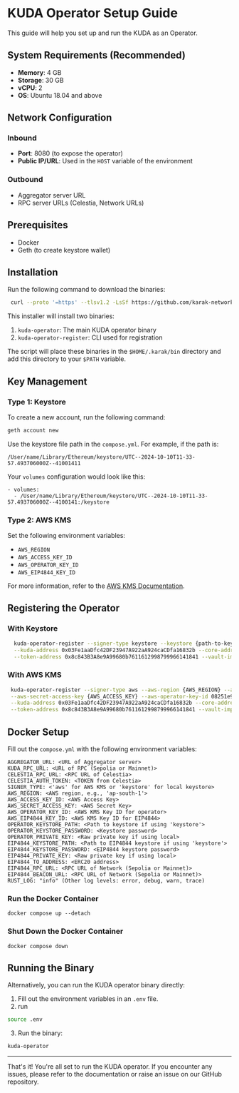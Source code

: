 # KUDA Operator Setup Guide

This guide will help you set up and run the KUDA as an Operator.

## System Requirements (Recommended)
- **Memory**: 4 GB
- **Storage**: 30 GB
- **vCPU**: 2
- **OS**: Ubuntu 18.04 and above

## Network Configuration

### Inbound
- **Port**: 8080 (to expose the operator)
- **Public IP/URL**: Used in the `HOST` variable of the environment

### Outbound
- Aggregator server URL
- RPC server URLs (Celestia, Network URLs)

## Prerequisites
- Docker
- Geth (to create keystore wallet)

## Installation

Run the following command to download the binaries:

```bash
 curl --proto '=https' --tlsv1.2 -LsSf https://github.com/karak-network/kuda-operator/releases/download/v0.1.0/kuda-operator-installer.sh | sh
````
This installer will install two binaries:
1. `kuda-operator`: The main KUDA operator binary
2. `kuda-operator-register`: CLI used for registration

The script will place these binaries in the `$HOME/.karak/bin` directory and add this directory to your `$PATH` variable.

## Key Management

### Type 1: Keystore
To create a new account, run the following command:

```bash
geth account new
```

Use the keystore file path in the `compose.yml`. For example, if the path is:

    /User/name/Library/Ethereum/keystore/UTC--2024-10-10T11-33-57.493706000Z--41001411

Your `volumes` configuration would look like this:

    - volumes:
      - /User/name/Library/Ethereum/keystore/UTC--2024-10-10T11-33-57.493706000Z--4100141:/keystore

### Type 2: AWS KMS
Set the following environment variables:
- `AWS_REGION`
- `AWS_ACCESS_KEY_ID`
- `AWS_OPERATOR_KEY_ID`
- `AWS_EIP4844_KEY_ID`

For more information, refer to the [AWS KMS Documentation](https://docs.aws.amazon.com/kms/latest/developerguide/overview.html).

## Registering the Operator

### With Keystore
```bash
  kuda-operator-register --signer-type keystore --keystore {path-to-keystore} --rpc-url {NETWORK_RPC_URL} \
  --kuda-address 0x03Fe1aaDfc42DF23947A922aA924caCDfa16832b --core-address 0xb3E2dA61df98E44457190383e1FF13e1ea13280b \
  --token-address 0x8c843B3A8e9A99680b7611612998799966141841 --vault-impl 0x6dAB3085943Adb6C6785f51bab7EDc1f9e9B1077 --amount 10000
```
### With AWS KMS

```bash
 kuda-operator-register --signer-type aws --aws-region {AWS_REGION} --aws-access-key-id {AWS_ACCESS_KEY} \
 --aws-secret-access-key {AWS_ACCESS_KEY} --aws-operator-key-id 08251e9b-0159-43f4-af82-721ff458b8dd --rpc-url {NETWORK_RPC_URL} \
 --kuda-address 0x03Fe1aaDfc42DF23947A922aA924caCDfa16832b --core-address 0xb3E2dA61df98E44457190383e1FF13e1ea13280b \
 --token-address 0x8c843B3A8e9A99680b7611612998799966141841 --vault-impl 0x6dAB3085943Adb6C6785f51bab7EDc1f9e9B1077 --amount 10000
```
## Docker Setup

Fill out the `compose.yml` with the following environment variables:

    AGGREGATOR_URL: <URL of Aggregator server>
    KUDA_RPC_URL: <URL of RPC (Sepolia or Mainnet)>
    CELESTIA_RPC_URL: <RPC URL of Celestia>
    CELESTIA_AUTH_TOKEN: <TOKEN from Celestia>
    SIGNER_TYPE: <'aws' for AWS KMS or 'keystore' for local keystore>
    AWS_REGION: <AWS region, e.g., 'ap-south-1'>
    AWS_ACCESS_KEY_ID: <AWS Access Key>
    AWS_SECRET_ACCESS_KEY: <AWS Secret Key>
    AWS_OPERATOR_KEY_ID: <AWS KMS Key ID for operator>
    AWS_EIP4844_KEY_ID: <AWS KMS Key ID for EIP4844>
    OPERATOR_KEYSTORE_PATH: <Path to keystore if using 'keystore'>
    OPERATOR_KEYSTORE_PASSWORD: <Keystore password>
    OPERATOR_PRIVATE_KEY: <Raw private key if using local>
    EIP4844_KEYSTORE_PATH: <Path to EIP4844 keystore if using 'keystore'>
    EIP4844_KEYSTORE_PASSWORD: <EIP4844 keystore password>
    EIP4844_PRIVATE_KEY: <Raw private key if using local>
    EIP4844_TO_ADDRESS: <ERC20 address>
    EIP4844_RPC_URL: <RPC URL of Network (Sepolia or Mainnet)>
    EIP4844_BEACON_URL: <RPC URL of Network (Sepolia or Mainnet)>
    RUST_LOG: "info" (Other log levels: error, debug, warn, trace)

### Run the Docker Container

    docker compose up --detach

### Shut Down the Docker Container

    docker compose down

## Running the Binary

Alternatively, you can run the KUDA operator binary directly:

1. Fill out the environment variables in an `.env` file.
2. run 
```bash 
source .env
 ```
3. Run the binary:

```bash 
kuda-operator
```

---

That's it! You're all set to run the KUDA operator. If you encounter any issues, please refer to the documentation or raise an issue on our GitHub repository.
